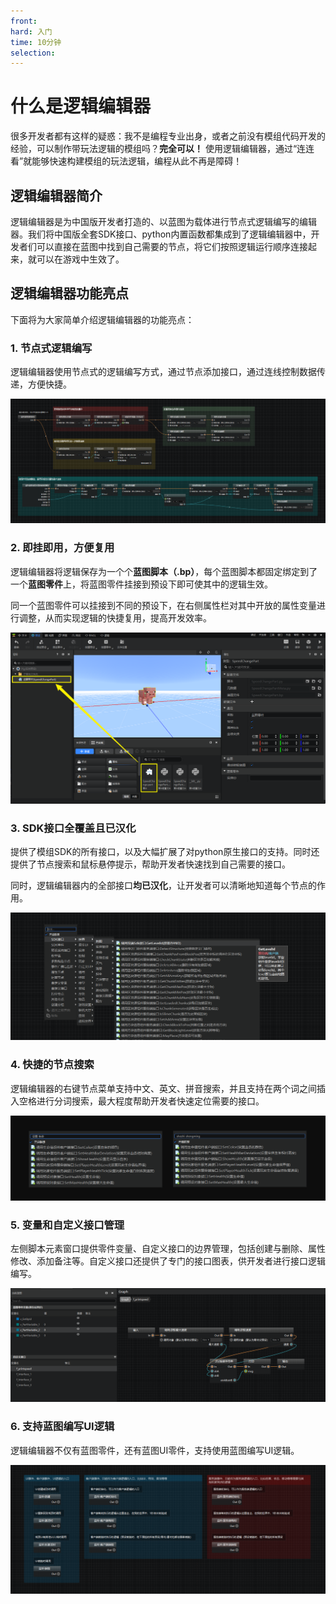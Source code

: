 ```yaml
---
front: 
hard: 入门
time: 10分钟
selection: 
---
```


# 什么是逻辑编辑器

很多开发者都有这样的疑惑：我不是编程专业出身，或者之前没有模组代码开发的经验，可以制作带玩法逻辑的模组吗？**完全可以！** 使用逻辑编辑器，通过“连连看”就能够快速构建模组的玩法逻辑，编程从此不再是障碍！

## 逻辑编辑器简介

逻辑编辑器是为中国版开发者打造的、以蓝图为载体进行节点式逻辑编写的编辑器。我们将中国版全套SDK接口、python内置函数都集成到了逻辑编辑器中，开发者们可以直接在蓝图中找到自己需要的节点，将它们按照逻辑运行顺序连接起来，就可以在游戏中生效了。

## 逻辑编辑器功能亮点

下面将为大家简单介绍逻辑编辑器的功能亮点：

### 1. 节点式逻辑编写

逻辑编辑器使用节点式的逻辑编写方式，通过节点添加接口，通过连线控制数据传递，方便快捷。

![](./images/new_docs/A1.png)

### 2. 即挂即用，方便复用

逻辑编辑器将逻辑保存为一个个**蓝图脚本（.bp）**，每个蓝图脚本都固定绑定到了一个**蓝图零件**上，将蓝图零件挂接到预设下即可使其中的逻辑生效。

同一个蓝图零件可以挂接到不同的预设下，在右侧属性栏对其中开放的属性变量进行调整，从而实现逻辑的快捷复用，提高开发效率。

![](./images/new_docs/A2.png)

### 3. SDK接口全覆盖且已汉化

提供了模组SDK的所有接口，以及大幅扩展了对python原生接口的支持。同时还提供了节点搜索和鼠标悬停提示，帮助开发者快速找到自己需要的接口。

同时，逻辑编辑器内的全部接口**均已汉化**，让开发者可以清晰地知道每个节点的作用。

![](./images/new_docs/A3.png)

### 4. 快捷的节点搜索

逻辑编辑器的右键节点菜单支持中文、英文、拼音搜索，并且支持在两个词之间插入空格进行分词搜索，最大程度帮助开发者快速定位需要的接口。

![](./images/new_docs/A5.png)

### 5. 变量和自定义接口管理

左侧脚本元素窗口提供零件变量、自定义接口的边界管理，包括创建与删除、属性修改、添加备注等。自定义接口还提供了专门的接口图表，供开发者进行接口逻辑编写。

![](./images/new_docs/A4.png)

### 6. 支持蓝图编写UI逻辑

逻辑编辑器不仅有蓝图零件，还有蓝图UI零件，支持使用蓝图编写UI逻辑。

![](./images/new_docs/A6.png)

















